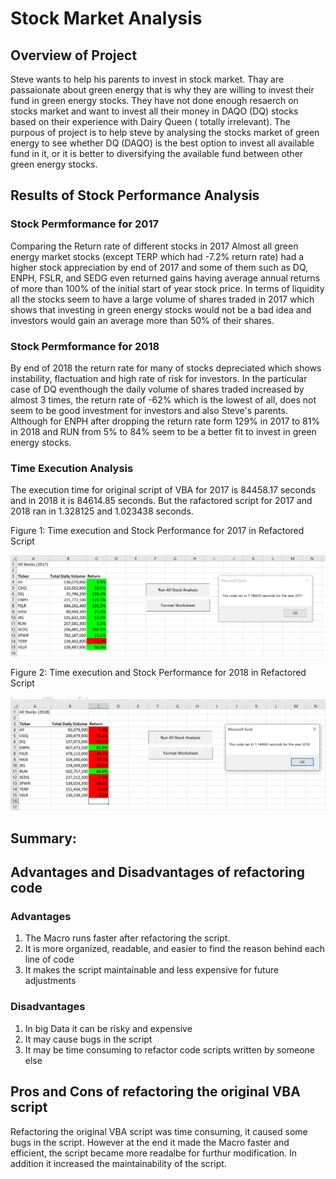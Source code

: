 # Stock Market Analysis
## Overview of Project
Steve wants to help his parents to invest in stock market. Thay are passaionate about green energy that is why they are willing to invest their fund in green energy stocks. They have not done enough resaerch on stocks market and want to invest all their money in DAQO (DQ) stocks based on their experience with Dairy Queen ( totally irrelevant). The purpous of project is to help steve by analysing the stocks market of green energy to see whether DQ (DAQO) is the best option to invest all available fund in it, or it is better to diversifying the available fund between other green energy stocks.
## Results of Stock Performance Analysis
### Stock Permformance for 2017
Comparing the Return rate of different stocks in 2017 Almost all green energy market stocks (except TERP which had -7.2% return rate) had a higher stock appreciation by end of 2017 and some of them such as DQ, ENPH, FSLR, and SEDG even returned gains having average annual returns of more than 100% of the initial start of year stock price. In terms of liquidity all the stocks seem to have a large volume of shares traded in 2017 which shows that investing in green energy stocks would not be a bad idea and investors would gain an average more than 50% of their shares.
### Stock Permformance for 2018
By end of 2018 the return rate for many of stocks depreciated which shows instability, flactuation and high rate of risk for investors. In the particular case of DQ eventhough the daily volume of shares traded increased by almost 3 times, the return rate of -62% which is the lowest of all, does not seem to be good investment for investors and also Steve's parents. Although for ENPH after dropping the return rate form 129% in 2017 to 81% in 2018 and RUN from 5% to 84% seem to be a better fit to invest in green energy stocks.
### Time Execution Analysis
The execution time for original script of VBA for 2017 is 84458.17 seconds and in 2018 it is 84614.85 seconds. But the rafactored script for 2017 and 2018 ran in 1.328125 and 1.023438 seconds.

Figure 1: Time execution and Stock Performance for 2017 in Refactored Script

![](Resources/VBA_Challenge_2017.png)

Figure 2: Time execution and Stock Performance for 2018 in Refactored Script

![](Resources/VBA_Challenge_2018.png)

## Summary:
## Advantages and Disadvantages of refactoring code
### Advantages
1) The Macro runs faster after refactoring the script.
2) It is more organized, readable, and easier to find the reason behind each line of code 
3) It makes the script maintainable and less expensive for future adjustments
### Disadvantages
1) In big Data it can be risky and expensive 
2) It may cause bugs in the script
3) It may be time consuming to refactor code scripts written by someone else
## Pros and Cons of refactoring the original VBA script
Refactoring the original VBA script was time consuming, it caused some bugs in the script. However at the end it made the Macro faster and efficient, the script became more readalbe for furthur modification. In addition it increased the maintainability of the script. 
